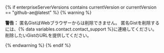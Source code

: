 {% if enterpriseServerVersions contains currentVersion or currentVersion == "github-ae@latest" %}
{% warning %}

**警告：** 匿名GistはWebブラウザーからは削除できません。 匿名Gistを削除するには、{% data variables.contact.contact_support %}に連絡してください。 削除したいGistのURLを提供してください。

{% endwarning %}
{% endif %}
